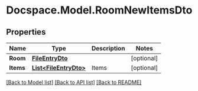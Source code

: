 # Docspace.Model.RoomNewItemsDto

## Properties

Name | Type | Description | Notes
------------ | ------------- | ------------- | -------------
**Room** | [**FileEntryDto**](FileEntryDto.md) |  | [optional] 
**Items** | [**List&lt;FileEntryDto&gt;**](FileEntryDto.md) | Items | [optional] 

[[Back to Model list]](../README.md#documentation-for-models) [[Back to API list]](../README.md#documentation-for-api-endpoints) [[Back to README]](../README.md)

